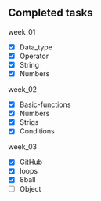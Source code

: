 ## Completed tasks

week_01

- [x] Data_type
- [x] Operator
- [x] String
- [x] Numbers

week_02

- [x] Basic-functions
- [x] Numbers
- [x] Strigs
- [x] Conditions

week_03

- [x] GitHub
- [x] loops
- [x] 8ball
- [ ] Object
